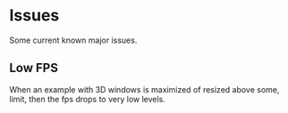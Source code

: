# Issues
Some current known major issues.

## Low FPS
When an example with 3D windows is maximized of resized above some, limit,
then the fps drops to very low levels.
